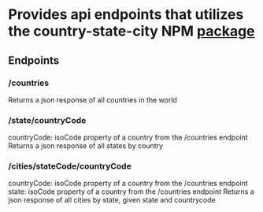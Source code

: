 # Provides api endpoints that utilizes the country-state-city NPM [package]( https://www.npmjs.com/package/country-state-city)

## Endpoints

### /countries
Returns a json response of all countries in the world

### /state/countryCode
countryCode: isoCode property of a country from the /countries endpoint
Returns a json response of all states by country

### /cities/stateCode/countryCode
countryCode: isoCode property of a country from the /countries endpoint
state: isoCode property of a country from the /countries endpoint
Returns a json response of all cities by state, given state and countrycode
